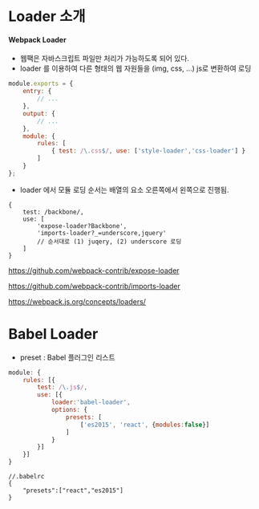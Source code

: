 # Loader 소개

#### Webpack Loader

- 웹팩은 자바스크립트 파일만 처리가 가능하도록 되어 있다.
- loader 를 이용하여 다른 형태의 웹 자원들을 (img, css, ...) js로 변환하여 로딩

```js
module.exports = {
    entry: {
        // ...
    },
    output: {
        // ...
    },
    module: {
        rules: [
            { test: /\.css$/, use: ['style-loader','css-loader'] }
        ]
    }
};
```

- loader 에서 모듈 로딩 순서는 배열의 요소 오른쪽에서 왼쪽으로 진행됨.

```
{
    test: /backbone/,
    use: [
        'expose-loader?Backbone',
        'imports-loader?_=underscore,jquery'
        // 순서대로 (1) juqery, (2) underscore 로딩
    ]
}
```

https://github.com/webpack-contrib/expose-loader

https://github.com/webpack-contrib/imports-loader

https://webpack.js.org/concepts/loaders/

# Babel Loader

- preset : Babel 플러그인 리스트

```js
module: {
    rules: [{
        test: /\.js$/,
        use: [{
            loader:'babel-loader',
            options: {
                presets: [
                    ['es2015', 'react', {modules:false}]
                ]
            }
        }]
    }]
}
```

```
//.babelrc 
{
    "presets":["react","es2015"]
}
```